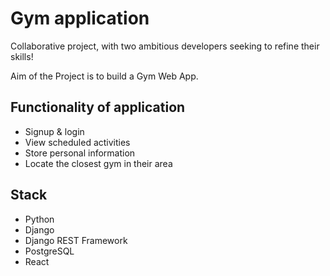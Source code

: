 # Gym application

Collaborative project, with two ambitious developers seeking to refine their skills!

Aim of the Project is to build a Gym Web App.

## Functionality of application
- Signup & login
- View scheduled activities
- Store personal information
- Locate the closest gym in their area


## Stack
- Python
- Django
- Django REST Framework
- PostgreSQL
- React
